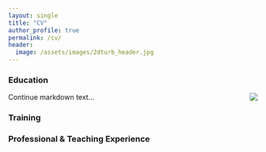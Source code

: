 ```yaml
---
layout: single
title: "CV"
author_profile: true
permalink: /cv/
header:
  image: /assets/images/2dturb_header.jpg
---
```


### Education
<img style="float: right;" src="/assets/images/brown_logo.jpg">

Continue markdown text...

  
### Training


### Professional & Teaching Experience
